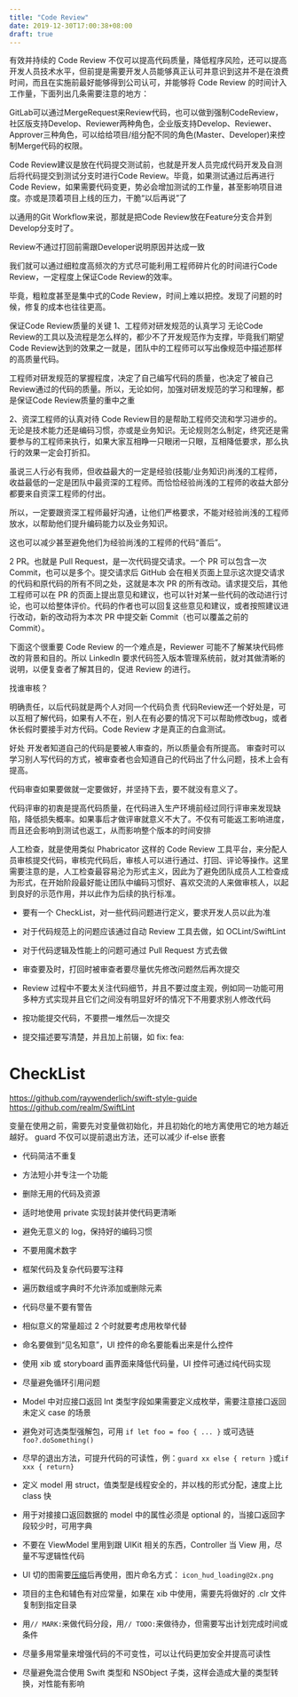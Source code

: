 ```yaml
---
title: "Code Review"
date: 2019-12-30T17:00:38+08:00
draft: true
---
```


有效并持续的 Code Review 不仅可以提高代码质量，降低程序风险，还可以提高开发人员技术水平，但前提是需要开发人员能够真正认可并意识到这并不是在浪费时间，而且在实施前最好能够得到公司认可，并能够将 Code Review 的时间计入工作量，下面列出几条需要注意的地方：



GitLab可以通过MergeRequest来Review代码，也可以做到强制CodeReview，社区版支持Develop、Reviewer两种角色，企业版支持Develop、Reviewer、Approver三种角色，可以给给项目/组分配不同的角色(Master、Developer)来控制Merge代码的权限。

Code Review建议是放在代码提交测试前，也就是开发人员完成代码开发及自测后将代码提交到测试分支时进行Code Review。毕竟，如果测试通过后再进行Code Review，如果需要代码变更，势必会增加测试的工作量，甚至影响项目进度。亦或是顶着项目上线的压力，干脆“以后再说”了

以通用的Git Workflow来说，那就是把Code Review放在Feature分支合并到Develop分支时了。

Review不通过打回前需跟Developer说明原因并达成一致

我们就可以通过细粒度高频次的方式尽可能利用工程师碎片化的时间进行Code Review，一定程度上保证Code Review的效率。

毕竟，粗粒度甚至是集中式的Code Review，时间上难以把控。发现了问题的时候，修复的成本也往往更高。


保证Code Review质量的关键
1、工程师对研发规范的认真学习
无论Code Review的工具以及流程是怎么样的，都少不了开发规范作为支撑，毕竟我们期望Code Review达到的效果之一就是，团队中的工程师可以写出像规范中描述那样的高质量代码。

工程师对研发规范的掌握程度，决定了自己编写代码的质量，也决定了被自己Review通过的代码的质量。所以，无论如何，加强对研发规范的学习和理解，都是保证Code Review质量的重中之重

2、资深工程师的认真对待
Code Review目的是帮助工程师交流和学习进步的。无论是技术能力还是编码习惯，亦或是业务知识。无论规则怎么制定，终究还是需要参与的工程师来执行，如果大家互相睁一只眼闭一只眼，互相降低要求，那么执行的效果一定会打折扣。

虽说三人行必有我师，但收益最大的一定是经验(技能/业务知识)尚浅的工程师，收益最低的一定是团队中最资深的工程师。而恰恰经验尚浅的工程师的收益大部分都要来自资深工程师的付出。

所以，一定要跟资深工程师最好沟通，让他们严格要求，不能对经验尚浅的工程师放水，以帮助他们提升编码能力以及业务知识。

这也可以减少甚至避免他们为经验尚浅的工程师的代码“善后”。



2 PR。也就是 Pull Request，是一次代码提交请求。一个 PR 可以包含一次 Commit，也可以是多个。提交请求后 GitHub 会在相关页面上显示这次提交请求的代码和原代码的所有不同之处，这就是本次 PR 的所有改动。请求提交后，其他工程师可以在 PR 的页面上提出意见和建议，也可以针对某一些代码的改动进行讨论，也可以给整体评价。代码的作者也可以回复这些意见和建议，或者按照建议进行改动，新的改动将为本次 PR 中提交新 Commit（也可以覆盖之前的 Commit）。

下面这个很重要
Code Review 的一个难点是，Reviewer 可能不了解某块代码修改的背景和目的。所以 LinkedIn 要求代码签入版本管理系统前，就对其做清晰的说明，以便复查者了解其目的，促进 Review 的进行。


找谁审核？

明确责任，以后代码就是两个人对同一个代码负责
代码Review还一个好处是，可以互相了解代码，如果有人不在，别人在有必要的情况下可以帮助修改bug，或者休长假时要接手对方代码。Code Review 才是真正的白盒测试。

好处
开发者知道自己的代码是要被人审查的，所以质量会有所提高。
审查时可以学习别人写代码的方式，被审查者也会知道自己的代码出了什么问题，技术上会有提高。

代码审查如果要做就一定要做好，并坚持下去，要不就没有意义了。


代码评审的初衷是提高代码质量，在代码进入生产环境前经过同行评审来发现缺陷，降低损失概率。如果事后才做评审就意义不大了。不仅有可能返工影响进度，而且还会影响到测试也返工，从而影响整个版本的时间安排



人工检查，就是使用类似 Phabricator 这样的 Code Review 工具平台，来分配人员审核提交代码，审核完代码后，审核人可以进行通过、打回、评论等操作。这里需要注意的是，人工检查最容易沦为形式主义，因此为了避免团队成员人工检查成为形式，在开始阶段最好能让团队中编码习惯好、喜欢交流的人来做审核人，以起到良好的示范作用，并以此作为后续的执行标准。


- 要有一个 CheckList，对一些代码问题进行定义，要求开发人员以此为准

- 对于代码规范上的问题应该通过自动 Review 工具去做，如 OCLint/SwiftLint

- 对于代码逻辑及性能上的问题可通过 Pull Request 方式去做

- 审查要及时，打回时被审查者要尽量优先修改问题然后再次提交

- Review 过程中不要太关注代码细节，并且不要过度主观，例如同一功能可用多种方式实现并且它们之间没有明显好坏的情况下不用要求别人修改代码

- 按功能提交代码，不要攒一堆然后一次提交

- 提交描述要写清楚，并且加上前辍，如 fix: fea:

# CheckList
https://github.com/raywenderlich/swift-style-guide
https://github.com/realm/SwiftLint

变量在使用之前，需要先对变量做初始化，并且初始化的地方离使用它的地方越近越好。
guard 不仅可以提前退出方法，还可以减少 if-else 嵌套


- 代码简洁不重复

- 方法短小并专注一个功能

- 删除无用的代码及资源

- 适时地使用 private 实现封装并使代码更清晰

- 避免无意义的 log，保持好的编码习惯

- 不要用魔术数字

- 框架代码及复杂代码要写注释

- 遍历数组或字典时不允许添加或删除元素

- 代码尽量不要有警告

- 相似意义的常量超过 2 个时就要考虑用枚举代替

- 命名要做到“见名知意”，UI 控件的命名要能看出来是什么控件

- 使用 xib 或 storyboard 画界面来降低代码量，UI 控件可通过纯代码实现

- 尽量避免循环引用问题

- Model 中对应接口返回 Int 类型字段如果需要定义成枚举，需要注意接口返回未定义 case 的场景

- 避免对可选类型强解包，可用 `if let foo = foo { ... }` 或可选链 `foo?.doSomething()`

- 尽早的退出方法，可提升代码的可读性，例：`guard xx else { return }`或`if xxx { return} `

- 定义 model 用 struct，值类型是线程安全的，并以栈的形式分配，速度上比 class 快

- 用于对接接口返回数据的 model 中的属性必须是 optional 的，当接口返回字段较少时，可用字典

- 不要在 ViewModel 里用到跟 UIKit 相关的东西，Controller 当 View 用，尽量不写逻辑性代码

- UI 切的图需要[压缩](https://tinypng.com)后再使用，图片命名方式：
`icon_hud_loading@2x.png`

- 项目的主色和辅色有对应常量，如果在 xib 中使用，需要先将做好的 .clr 文件复制到指定目录

- 用`// MARK:`来做代码分段，用`// TODO:`来做待办，但需要写出计划完成时间或条件

- 尽量多用常量来增强代码的不可变性，可以让代码更加安全并提高可读性

- 尽量避免混合使用 Swift 类型和 NSObject 子类，这样会造成大量的类型转换，对性能有影响

